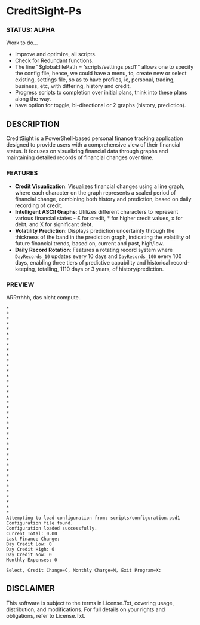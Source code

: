 # CreditSight-Ps

### STATUS: ALPHA
Work to do...
- Improve and optimize, all scripts.
- Check for Redundant functions.
- The line "$global:filePath = 'scripts/settings.psd1'" allows one to specify the config file, hence, we could have a menu, to, create new or select existing, settings file, so as to have profiles, ie, personal, trading, business, etc, with differing, history and credit. 
- Progress scripts to completion over initial plans, think into these plans along the way.
- have option for toggle, bi-directional or 2 graphs (history, prediction). 

## DESCRIPTION
CreditSight is a PowerShell-based personal finance tracking application designed to provide users with a comprehensive view of their financial status. It focuses on visualizing financial data through graphs and maintaining detailed records of financial changes over time.

### FEATURES
- **Credit Visualization**: Visualizes financial changes using a line graph, where each character on the graph represents a scaled period of financial change, combining both history and prediction, based on daily recording of credit.
- **Intelligent ASCII Graphs**: Utilizes different characters to represent various financial states - £ for credit, * for higher credit values, x for debt, and X for significant debt.
- **Volatility Prediction**: Displays prediction uncertainty through the thickness of the band in the prediction graph, indicating the volatility of future financial trends, based on, current and past, high/low.
- **Daily Record Rotation**: Features a rotating record system where `DayRecords_10` updates every 10 days and `DayRecords_100` every 100 days, enabling three tiers of predictive capability and historical record-keeping, totalling, 1110 days or 3 years, of history/prediction.

### PREVIEW
ARRrrhhh, das nicht compute..
```
*
*
*
*
*
*
*
*
*
*
*
*
*
*
*
*
*
*
*
*
*
*
*
*
*
*
*
*
*
*
*
*
*
*
*
*
*
*
*
*
Attempting to load configuration from: scripts/configuration.psd1
Configuration file found.
Configuration loaded successfully.
Current Total: 0.00
Last Finance Change:
Day Credit Low: 0
Day Credit High: 0
Day Credit Now: 0
Monthly Expenses: 0

Select, Credit Change=C, Monthly Charge=M, Exit Program=X:
```

## DISCLAIMER
This software is subject to the terms in License.Txt, covering usage, distribution, and modifications. For full details on your rights and obligations, refer to License.Txt.
